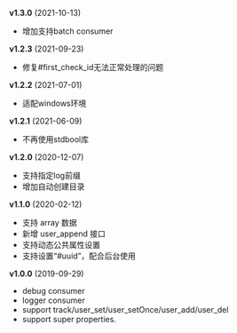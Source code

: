 **v1.3.0** (2021-10-13)
- 增加支持batch consumer

**v1.2.3** (2021-09-23)
- 修复#first_check_id无法正常处理的问题

**v1.2.2** (2021-07-01)
- 适配windows环境

**v1.2.1** (2021-06-09)
- 不再使用stdbool库

**v1.2.0** (2020-12-07)
- 支持指定log前缀
- 增加自动创建目录

**v1.1.0** (2020-02-12)
- 支持 array 数据
- 新增 user_append 接口
- 支持动态公共属性设置
- 支持设置“#uuid”，配合后台使用

**v1.0.0** (2019-09-29)
- debug consumer
- logger consumer
- support track/user_set/user_setOnce/user_add/user_del
- support super properties.
